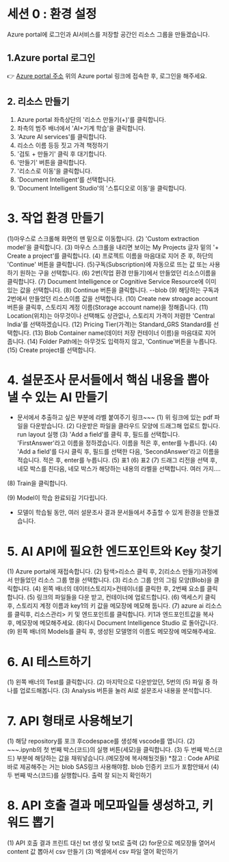 # 세션 0 : 환경 설정

Azure portal에 로그인과 AI서비스를 저장할 공간인 리소스 그룹을 만들겠습니다.

<!-- -->

## 1.Azure portal 로그인
  👉 [Azure portal 주소](https://azure.microsoft.com/ko-kr/get-started/azure-portal)
위의 Azure portal 링크에 접속한 후, 로그인을 해주세요.

## 2. 리소스 만들기

1. Azure portal 좌측상단의 '리소스 만들기(+)'를 클릭합니다.  
2. 좌측의 범주 배너에서 'AI+기계 학습'을 클릭합니다.  
3. 'Azure AI services'를 클릭합니다.  
4. 리소스 이름 등등 짓고 가격 책정하기  
5. '검토 + 만들기' 클릭 후 대기합니다.  
6. '만들기' 버튼을 클릭합니다.  
7. '리소스로 이동'을 클릭합니다.  
8. 'Document Intelligent'를 선택합니다.  
9. 'Document Intelligent Studio'의 '스튜디오로 이동'을 클릭합니다.  



# 3. 작업 환경 만들기
(1)마우스로 스크롤해 화면의 맨 밑으로 이동합니다.
(2) 'Custom extraction model'을 클릭합니다.
(3) 마우스 스크롤을 내리면 보이는 My Projects 글자 밑의 '+ Create a project'를 클릭합니다.
(4) 프로젝트 이름을 마음대로 지어 준 후, 하단의 'Continue' 버튼을 클릭합니다.
(5)구독(Subscription)에 자동으로 뜨는 값 또는 사용하기 원하는 구을 선택합니다.
(6) 2번(작업 환경 만들기)에서 만들었던 리소스이름을 클릭합니다.
(7) Document Intelligence or Cognitive Service Resource에 이미 있는 값을 선택합니다.
(8) Continue 버튼을 클릭합니다.
--blob
(9) 해당하는 구독과 2번에서 만들었던 리소스이름 값을 선택합니다.
(10) Create new stroage account 버튼을 클릭후, 스토리지 계정 이름(Storage account name)을 정해줍니다.
(11) Location(위치)는 아무것이나 선택해도 상관없나, 스토리지 가격이 저렴한 'Central India'를 선택하겠습니다.
(12) Pricing Tier(가격)는 Standard_GRS Standard를 선택합니다.
(13) Blob Container name(데이터 저장 컨테이너 이름)을 마음대로 지어 줍니다.
(14) Folder Path에는 아무것도 입력하지 않고, 'Continue'버튼을 누릅니다.
(15) Create project를 선택합니다.

# 4. 설문조사 문서들에서 핵심 내용을 뽑아 낼 수 있는 AI 만들기

* 문서에서 추출하고 싶은 부분에 라벨 붙여주기
링크~~~
(1) 위 링크에 있는 pdf 파일을 다운받습니다.
(2) 다운받은 파일을 클라우드 모양에 드래그해 업로드 합니다.
run layout 실행
(3) 'Add a field'를 클릭 후, 필드를 선택합니다. 'FirstAnswer'라고 이름을 정하겠습니다. 이름을 적은 후, enter를 누릅니다.
(4)  'Add a field'를 다시 클릭 후, 필드를 선택한 다음, 'SecondAnswer'라고 이름을 적습니다. 적은 후, enter를 누릅니다.
(5) 표1
(6) 표2
(7) 드래그 리전을 선택 후, 네모 박스를 친다음, 네모 박스가 해당하는 내용의 라벨을 선택합니다.
여러 가지....

(8) Train을 클릭합니다.

(9) Model이 학습 완료되길 기다립니다.


- 모델이 학습될 동안, 여러 설문조사 결과 문서들에서 추출할 수 있게 환경을 만들겠습니다.

# 5. AI API에 필요한 엔드포인트와 Key 찾기
(1) Azure portal에 재접속합니다.
(2) 탐색>리소스 클릭 후, 2(리소스 만들기)과정에서 만들었던 리소스 그룹 명을 선택합니다.
(3) 리소스 그룹 안의 그림 모양(Blob)을 클릭합니다.
(4) 왼쪽 배너의 데이터스토리지>컨테이너를 클릭한 후, 2번째 요소를 클릭합니다.
(5) 링크의 파일들을 다운 받고, 컨테이너에 업로드합니다.
(6) 액세스키 클릭 후, 스토리지 계정 이름과 key1의 키 값을 메모장에 메모해 둡니다.
(7) azure ai 리소스를 클릭후, 리소스관리> 키 및 엔드포인트를 클릭합니다. 키1과 엔드포인트값을 복사 후, 메모장에 메모해주세요.
(8)다시 Document Intelligence Studio 로 돌아갑니다.
(9) 왼쪽 배너의 Models를 클릭 후, 생성된 모델명의 이름도 메모장에 메모해주세요.

# 6. AI 테스트하기
(1) 왼쪽 배너의 Test를 클릭합니다.
(2) 마지막으로 다운받았던, 5번의 (5) 파일 중 하나를 업로드해봅니다.
(3) Analysis 버튼을 눌러 AI로 설문조사 내용을 분석합니다.

# 7. API 형태로 사용해보기
(1) 해당 repository를 포크 후codespace를 생성해 vscode를 엽니다.
(2) ~~~.ipynb의 첫 번째 박스(코드)의 실행 버튼(세모)을 클릭합니다.
(3) 두 번째 박스(코드) 부분에 해당하는 값을 채워넣습니다.(메모장에 복사해뒀것들)
*참고 : Code API로 바로 제공해주는 거는 blob SAS링크 사용해야함. blob 인증키 코드가 포함안돼서
(4) 두 번째 박스(코드)를 실행합니다.
출력 잘 되는지 확인하기

# 8. API 호출 결과 메모파일들 생성하고, 키워드 뽑기
(1) API 호출 결과 프린트 대신 txt 생성 및 txt로 출력
(2) for문으로 메모장들 열어서 content 값 뽑아서 csv 만들기
(3) 엑셀에서 csv 파일 열어 확인하기

